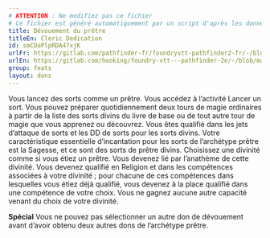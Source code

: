 ```yaml
---
# ATTENTION : Ne modifiez pas ce fichier
# Ce fichier est généré automatiquement par un script d'après les données du module Foundry VTT officiel et de sa traduction
title: Dévouement du prêtre
titleEn: Cleric Dedication
id: smCDaPlpRDA47xjK
urlFr: https://gitlab.com/pathfinder-fr/foundryvtt-pathfinder2-fr/-/blob/master/data/feats/smCDaPlpRDA47xjK.htm
urlEn: https://gitlab.com/hooking/foundry-vtt---pathfinder-2e/-/blob/master/packs/data/feats.db/cleric-dedication.json
group: feats
layout: dons
---
```

Vous lancez des sorts comme un prêtre. Vous accédez à l’activité Lancer un sort. Vous pouvez préparer quotidiennement deux tours de magie ordinaires à partir de la liste des sorts divins du livre de base ou de tout autre tour de magie que vous apprenez ou découvrez. Vous êtes qualifié dans les jets d’attaque de sorts et les DD de sorts pour les sorts divins. Votre caractéristique essentielle d’incantation pour les sorts de l’archétype prêtre est la Sagesse, et ce sont des sorts de prêtre divins. Choisissez une divinité comme si vous étiez un prêtre. Vous devenez lié par l’anathème de cette divinité. Vous devenez qualifié en Religion et dans les compétences associées à votre divinité ; pour chacune de ces compétences dans lesquelles vous étiez déjà qualifié, vous devenez à la place qualifié dans une compétence de votre choix. Vous ne gagnez aucune autre capacité venant du choix de votre divinité.

**Spécial** Vous ne pouvez pas sélectionner un autre don de dévouement avant d’avoir obtenu deux autres dons de l’archétype prêtre.


